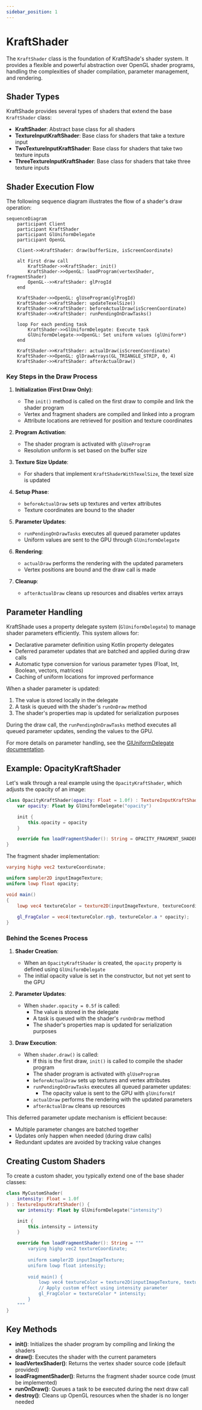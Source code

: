 ```yaml
---
sidebar_position: 1
---
```


# KraftShader

The `KraftShader` class is the foundation of KraftShade's shader system. It provides a flexible and powerful abstraction over OpenGL shader programs, handling the complexities of shader compilation, parameter management, and rendering.

## Shader Types

KraftShade provides several types of shaders that extend the base `KraftShader` class:

- **KraftShader**: Abstract base class for all shaders
- **TextureInputKraftShader**: Base class for shaders that take a texture input
- **TwoTextureInputKraftShader**: Base class for shaders that take two texture inputs
- **ThreeTextureInputKraftShader**: Base class for shaders that take three texture inputs

## Shader Execution Flow

The following sequence diagram illustrates the flow of a shader's draw operation:

```mermaid
sequenceDiagram
    participant Client
    participant KraftShader
    participant GlUniformDelegate
    participant OpenGL

    Client->>KraftShader: draw(bufferSize, isScreenCoordinate)
    
    alt First draw call
        KraftShader->>KraftShader: init()
        KraftShader->>OpenGL: loadProgram(vertexShader, fragmentShader)
        OpenGL-->>KraftShader: glProgId
    end
    
    KraftShader->>OpenGL: glUseProgram(glProgId)
    KraftShader->>KraftShader: updateTexelSize()
    KraftShader->>KraftShader: beforeActualDraw(isScreenCoordinate)
    KraftShader->>KraftShader: runPendingOnDrawTasks()
    
    loop For each pending task
        KraftShader->>GlUniformDelegate: Execute task
        GlUniformDelegate->>OpenGL: Set uniform values (glUniform*)
    end
    
    KraftShader->>KraftShader: actualDraw(isScreenCoordinate)
    KraftShader->>OpenGL: glDrawArrays(GL_TRIANGLE_STRIP, 0, 4)
    KraftShader->>KraftShader: afterActualDraw()
```

### Key Steps in the Draw Process

1. **Initialization (First Draw Only)**:
   - The `init()` method is called on the first draw to compile and link the shader program
   - Vertex and fragment shaders are compiled and linked into a program
   - Attribute locations are retrieved for position and texture coordinates

2. **Program Activation**:
   - The shader program is activated with `glUseProgram`
   - Resolution uniform is set based on the buffer size

3. **Texture Size Update**:
   - For shaders that implement `KraftShaderWithTexelSize`, the texel size is updated

4. **Setup Phase**:
   - `beforeActualDraw` sets up textures and vertex attributes
   - Texture coordinates are bound to the shader

5. **Parameter Updates**:
   - `runPendingOnDrawTasks` executes all queued parameter updates
   - Uniform values are sent to the GPU through `GlUniformDelegate`

6. **Rendering**:
   - `actualDraw` performs the rendering with the updated parameters
   - Vertex positions are bound and the draw call is made

7. **Cleanup**:
   - `afterActualDraw` cleans up resources and disables vertex arrays

## Parameter Handling

KraftShade uses a property delegate system (`GlUniformDelegate`) to manage shader parameters efficiently. This system allows for:

- Declarative parameter definition using Kotlin property delegates
- Deferred parameter updates that are batched and applied during draw calls
- Automatic type conversion for various parameter types (Float, Int, Boolean, vectors, matrices)
- Caching of uniform locations for improved performance

When a shader parameter is updated:
1. The value is stored locally in the delegate
2. A task is queued with the shader's `runOnDraw` method
3. The shader's properties map is updated for serialization purposes

During the draw call, the `runPendingOnDrawTasks` method executes all queued parameter updates, sending the values to the GPU.

For more details on parameter handling, see the [GlUniformDelegate documentation](./gl-uniform-delegate.md).

## Example: OpacityKraftShader

Let's walk through a real example using the `OpacityKraftShader`, which adjusts the opacity of an image:

```kotlin
class OpacityKraftShader(opacity: Float = 1.0f) : TextureInputKraftShader() {
    var opacity: Float by GlUniformDelegate("opacity")

    init {
        this.opacity = opacity
    }

    override fun loadFragmentShader(): String = OPACITY_FRAGMENT_SHADER
}
```

The fragment shader implementation:

```glsl
varying highp vec2 textureCoordinate;

uniform sampler2D inputImageTexture;
uniform lowp float opacity;

void main()
{
    lowp vec4 textureColor = texture2D(inputImageTexture, textureCoordinate);
    
    gl_FragColor = vec4(textureColor.rgb, textureColor.a * opacity);
}
```

### Behind the Scenes Process

1. **Shader Creation**:
   - When an `OpacityKraftShader` is created, the `opacity` property is defined using `GlUniformDelegate`
   - The initial opacity value is set in the constructor, but not yet sent to the GPU

2. **Parameter Updates**:
   - When `shader.opacity = 0.5f` is called:
     - The value is stored in the delegate
     - A task is queued with the shader's `runOnDraw` method
     - The shader's properties map is updated for serialization purposes

3. **Draw Execution**:
   - When `shader.draw()` is called:
     - If this is the first draw, `init()` is called to compile the shader program
     - The shader program is activated with `glUseProgram`
     - `beforeActualDraw` sets up textures and vertex attributes
     - `runPendingOnDrawTasks` executes all queued parameter updates:
       - The opacity value is sent to the GPU with `glUniform1f`
     - `actualDraw` performs the rendering with the updated parameters
     - `afterActualDraw` cleans up resources

This deferred parameter update mechanism is efficient because:
- Multiple parameter changes are batched together
- Updates only happen when needed (during draw calls)
- Redundant updates are avoided by tracking value changes

## Creating Custom Shaders

To create a custom shader, you typically extend one of the base shader classes:

```kotlin
class MyCustomShader(
    intensity: Float = 1.0f
) : TextureInputKraftShader() {
    var intensity: Float by GlUniformDelegate("intensity")

    init {
        this.intensity = intensity
    }

    override fun loadFragmentShader(): String = """
        varying highp vec2 textureCoordinate;
        
        uniform sampler2D inputImageTexture;
        uniform lowp float intensity;
        
        void main() {
            lowp vec4 textureColor = texture2D(inputImageTexture, textureCoordinate);
            // Apply custom effect using intensity parameter
            gl_FragColor = textureColor * intensity;
        }
    """
}
```

## Key Methods

- **init()**: Initializes the shader program by compiling and linking the shaders
- **draw()**: Executes the shader with the current parameters
- **loadVertexShader()**: Returns the vertex shader source code (default provided)
- **loadFragmentShader()**: Returns the fragment shader source code (must be implemented)
- **runOnDraw()**: Queues a task to be executed during the next draw call
- **destroy()**: Cleans up OpenGL resources when the shader is no longer needed
